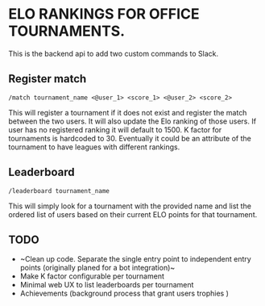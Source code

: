 # ELO RANKINGS FOR OFFICE TOURNAMENTS.

This is the backend api to add two custom commands to Slack.

## Register match

`/match tournament_name <@user_1> <score_1> <@user_2> <score_2>`

This will register a tournament if it does not exist and register the match between the two users.
It will also update the Elo ranking of those users. If user has no registered ranking it will default to 1500.
K factor for tournaments is hardcoded to 30. Eventually it could be an attribute of the tournament
to have leagues with different rankings.

## Leaderboard

`/leaderboard tournament_name`

This will simply look for a tournament with the provided name and list
the ordered list of users based on their current ELO points for that tournament.

## TODO

- ~Clean up code. Separate the single entry point to independent entry points (originally planed for a bot integration)~
- Make K factor configurable per tournament
- Minimal web UX to list leaderboards per tournament
- Achievements (background process that grant users trophies )
